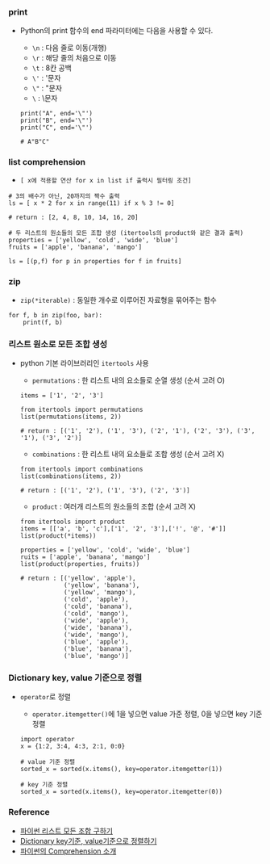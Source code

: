 ### print

- Python의 print 함수의 end 파라미터에는 다음을 사용할 수 있다.

  - `\n` : 다음 줄로 이동(개행)
  - `\r` : 해당 줄의 처음으로 이동
  - `\t` : 8칸 공백
  - `\'` : '문자
  - `\"` : "문자
  - `\` : \문자

  ```
  print("A", end='\"')
  print("B", end='\"')
  print("C", end='\"')

  # A"B"C"
  ```

### list comprehension

- `[ x에 적용할 연산 for x in list if 출력시 필터링 조건]`

```
# 3의 배수가 아닌, 20까지의 짝수 출력
ls = [ x * 2 for x in range(11) if x % 3 != 0]

# return : [2, 4, 8, 10, 14, 16, 20]

# 두 리스트의 원소들의 모든 조합 생성 (itertools의 product와 같은 결과 출력)
properties = ['yellow', 'cold', 'wide', 'blue']
fruits = ['apple', 'banana', 'mango']

ls = [(p,f) for p in properties for f in fruits]
```

### zip

- `zip(*iterable)` : 동일한 개수로 이루어진 자료형을 묶어주는 함수

```
for f, b in zip(foo, bar):
    print(f, b)
```

### 리스트 원소로 모든 조합 생성

- python 기본 라이브러리인 `itertools` 사용

  - `permutations` : 한 리스트 내의 요소들로 순열 생성 (순서 고려 O)

  ```
  items = ['1', '2', '3']

  from itertools import permutations
  list(permutations(items, 2))

  # return : [('1', '2'), ('1', '3'), ('2', '1'), ('2', '3'), ('3', '1'), ('3', '2')]
  ```

  - `combinations` : 한 리스트 내의 요소들로 조합 생성 (순서 고려 X)

  ```
  from itertools import combinations
  list(combinations(items, 2))

  # return : [('1', '2'), ('1', '3'), ('2', '3')]
  ```

  - `product` : 여러개 리스트의 원소들의 조합 (순서 고려 X)

  ```
  from itertools import product
  items = [['a', 'b', 'c'],['1', '2', '3'],['!', '@', '#']]
  list(product(*items))

  properties = ['yellow', 'cold', 'wide', 'blue']
  ruits = ['apple', 'banana', 'mango']
  list(product(properties, fruits))

  # return : [('yellow', 'apple'),
              ('yellow', 'banana'),
              ('yellow', 'mango'),
              ('cold', 'apple'),
              ('cold', 'banana'),
              ('cold', 'mango'),
              ('wide', 'apple'),
              ('wide', 'banana'),
              ('wide', 'mango'),
              ('blue', 'apple'),
              ('blue', 'banana'),
              ('blue', 'mango')]
  ```

### Dictionary key, value 기준으로 정렬

- `operator`로 정렬

  - `operator.itemgetter()`에 1을 넣으면 value 가준 정렬, 0을 넣으면 key 기준 정렬

  ```
  import operator
  x = {1:2, 3:4, 4:3, 2:1, 0:0}

  # value 기준 정렬
  sorted_x = sorted(x.items(), key=operator.itemgetter(1))

  # key 기준 정렬
  sorted_x = sorted(x.items(), key=operator.itemgetter(0))
  ```

### Reference

- [파이썬 리스트 모든 조합 구하기](https://ourcstory.tistory.com/414)
- [Dictionary key기준, value기준으로 정렬하기](https://ourcstory.tistory.com/76)
- [파이썬의 Comprehension 소개](https://mingrammer.com/introduce-comprehension-of-python/)
